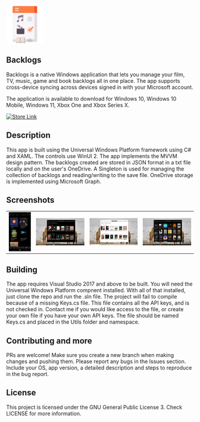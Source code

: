 <img src="backlog/Assets/app-icon.png" width="100" height="100" />
<h2>Backlogs</h2>

Backlogs is a native Windows application that lets you manage your film, TV, music, game and book backlogs all in one place. The app supports cross-device syncing across devices signed in with your Microsoft account.

The application is available to download for Windows 10, Windows 10 Mobile, Windows 11, Xbox One and Xbox Series X.

<a href='https://www.microsoft.com/store/productId/9N2H8CM2KWVZ'><img src='https://developer.microsoft.com/en-us/store/badges/images/English_get-it-from-MS.png' alt='Store Link' height="50px"/></a>


## Description
This app is built using the Universal Windows Platform framework using C# and XAML. The controls use WinUI 2. The app implements the MVVM design pattern. The backlogs created are stored in JSON format in a txt file locally and on the user's OneDrive. A Singleton is used for managing the collection of backlogs and reading/writing to the save file. OneDrive storage is implemented using Microsoft Graph.

## Screenshots
<table><tr>
<td> <img src="backlog/Screenshots/Mobile.png" alt="Drawing" style="width: 250px;"/> </td>
<td> <img src="backlog/Screenshots/Desktop.png" alt="Drawing" style="width: 550px;"/> </td>
<td> <img src="backlog/Screenshots/Desktop-light.png" alt="Drawing" style="width: 550px;"/> </td>
<td> <img src="backlog/Screenshots/Desktop-all.png" alt="Drawing" style="width: 550px;"/> </td>
</tr></table>

## Building
The app requires Visual Studio 2017 and above to be built. You will need the Universal Windows Platform compnent installed. With all of that installed, just clone the repo and run the .sln file. 
The project will fail to compile because of a missing Keys.cs file. This file contains all the API keys, and is not checked in. Contact me if you would like access to the file, or create your own file if you have your own API keys. The file should be named Keys.cs and placed in the Utils folder and namespace. 

## Contributing and more
PRs are welcome! Make sure you create a new branch when making changes and pushing them. 
Please report any bugs in the Issues section. Include your OS, app version, a detailed description and steps to reproduce in the bug report.

## License 
This project is licensed under the GNU General Public License 3. Check LICENSE for more information.
